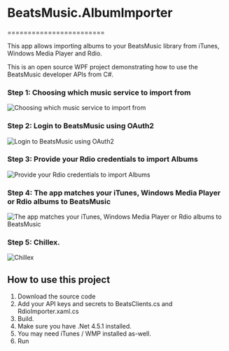 # BeatsMusic.AlbumImporter
========================

This app allows importing albums to your BeatsMusic library from iTunes, Windows Media Player and Rdio. 

This is an open source WPF project demonstrating how to use the BeatsMusic developer APIs from C#.


### Step 1: Choosing which music service to import from 
![Choosing which music service to import from ](http://i.imgur.com/t1XcPpw.jpg)

### Step 2: Login to BeatsMusic using OAuth2 
![Login to BeatsMusic using OAuth2 ](http://i.imgur.com/d4Pu2e3.png)

### Step 3: Provide your Rdio credentials to import Albums
![Provide your Rdio credentials to import Albums](http://i.imgur.com/tMubmib.png)

### Step 4: The app matches your iTunes, Windows Media Player or Rdio albums to BeatsMusic 
![The app matches your iTunes, Windows Media Player or Rdio albums to BeatsMusic ](http://i.imgur.com/jWvbH4E.jpg)

### Step 5: Chillex. 
![Chillex](http://i.imgur.com/jxq44bE.png)


## How to use this project
1. Download the source code 
2. Add your API keys and secrets to BeatsClients.cs and RdioImporter.xaml.cs
3. Build. 
4. Make sure you have .Net 4.5.1 installed.
5. You may need iTunes / WMP installed as-well. 
6. Run 
